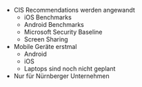 - CIS Recommendations werden angewandt
	- iOS Benchmarks
	- Android Benchmarks
	- Microsoft Security Baseline
	- Screen Sharing
- Mobile Geräte erstmal
	- Android
	- iOS
	- Laptops sind noch nicht geplant
- Nur für Nürnberger Unternehmen